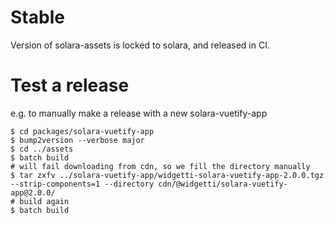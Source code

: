 # Stable

Version of solara-assets is locked to solara, and released in CI.

# Test a release

e.g. to manually make a release with a new solara-vuetify-app


```
$ cd packages/solara-vuetify-app
$ bump2version --verbose major
$ cd ../assets
$ batch build
# will fail downloading from cdn, so we fill the directory manually
$ tar zxfv ../solara-vuetify-app/widgetti-solara-vuetify-app-2.0.0.tgz  --strip-components=1 --directory cdn/@widgetti/solara-vuetify-app@2.0.0/
# build again
$ batch build
```
